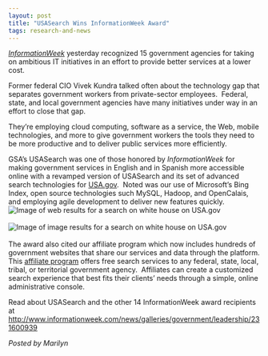 ```yaml
---
layout: post
title: "USASearch Wins InformationWeek Award"
tags: research-and-news
---
```

<p><span></span><em><a href="http://www.informationweek.com/news/galleries/government/leadership/231600939">InformationWeek</a></em><span> yesterday recognized 15 government agencies for taking on ambitious IT  initiatives in an effort to provide better services at a lower cost. </span></p>
<p><span></span><span id="internal-source-marker_0.7461269944906235">Former federal CIO Vivek Kundra talked often about the technology gap that separates government workers from private-sector employees.</span><span>  </span><span>Federal, state, and local government agencies have many initiatives under way in an effort to close that gap.</span></p>
<p><span>They&#8217;re employing cloud computing, software as a service, the Web, mobile technologies, and more to give government workers the tools they need to be more productive and to deliver public services more efficiently.</span></p>
<p><span></span><span></span><span>GSA&#8217;s USASearch was one of those honored by </span><em>InformationWeek </em><span>for making government services in English and in Spanish more accessible online with a revamped version of USASearch and its set of advanced search technologies for <a href="http://www.usa.gov/">USA.gov</a>.  Noted was our use of Microsoft&#8217;s Bing Index, open source technologies such MySQL, Hadoop, and OpenCalais, and employing agile development to deliver new features quickly.</span><span><img class="img-polaroid" alt="Image of web results for a search on white house on USA.gov" src="http://f22818b4dfc10241d8a3-f1564c64756a8cfee25b6b19953b1d23.r31.cf2.rackcdn.com/tumblr_lrjk43Q2sP1qid15q.png"/></span><br/><br/><img class="img-polaroid" alt="Image of image results for a search on white house on USA.gov" src="http://f22818b4dfc10241d8a3-f1564c64756a8cfee25b6b19953b1d23.r31.cf2.rackcdn.com/tumblr_lrjk5nzgYz1qid15q.png"/><br/><br/><span><span id="internal-source-marker_0.7461269944906235">The award also cited our affiliate program which now includes hundreds of government websites that share our services and data through the platform. This </span><a href="https://search.usa.gov/affiliates"><span>affiliate program</span></a><span> offers free search services to any federal, state, local, tribal, or territorial government agency.  Affiliates can create a customized search experience that best fits their clients&#8217; needs through a simple, online administrative console.</span><span></span></span></p>
<p><span><span></span><span>Read about USASearch and the other 14&#160;</span><span>InformationWeek</span><span> award recipients at</span><br/><a href="http://www.informationweek.com/news/galleries/government/leadership/231600939"><span><a href="http://www.informationweek.com/news/galleries/government/leadership/231600939">http://www.informationweek.com/news/galleries/government/leadership/231600939</a></span></a></span></p>
<p><span><a href="http://www.informationweek.com/news/galleries/government/leadership/231600939"><span></span></a><em>Posted by Marilyn</em></span></p>
